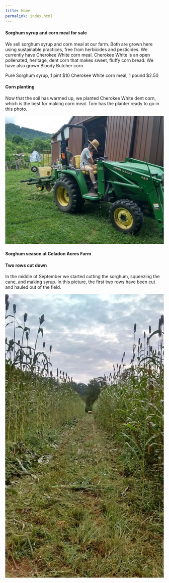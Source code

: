```yaml
---
title: Home
permalink: index.html
---
```


#### Sorghum syrup and corn meal for sale

We sell sorghum syrup and corn meal at our farm. Both are grown here using sustainable practices, free from herbicides and pesticides. We currently have Cherokee White corn meal. Cherokee White is an open pollenated, heritage, dent corn that makes sweet, fluffy corn bread. We have also grown Bloody Butcher corn.

Pure Sorghum syrup, 1 pint $10
Cherokee White corn meal, 1 pound $2.50

#### Corn planting

Now that the soil has warmed up, we planted Cherokee White dent corn, which is the best for making corn meal. Tom has the planter ready to go in this photo.

![](2019_corn_planter.jpg)

#### Sorghum season at Celadon Acres Farm

#### Two rows cut down

In the middle of September we started cutting the sorghum, squeezing the cane, and making syrup. In this
picture, the first two rows have been cut and hauled out of the field.

![](image_1_t.jpg)

